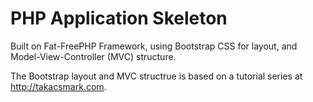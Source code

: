 # PHP Application Skeleton

Built on Fat-FreePHP Framework, using Bootstrap CSS for layout, and Model-View-Controller (MVC) structure.

The Bootstrap layout and MVC structrue is based on a tutorial series at http://takacsmark.com. 
